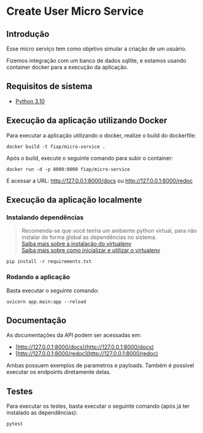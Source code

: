 # Create User Micro Service

## Introdução

Esse micro serviço tem como objetivo simular a criação de um usuário.

Fizemos integração com um banco de dados sqllite, e estamos usando container docker para a execução da aplicação.

## Requisitos de sistema

* [Python 3.10](https://www.python.org/)

## Execução da aplicação utilizando Docker

Para executar a aplicação utilizando o docker, realize o build do dockerfile:

```shell
docker build -t fiap/micro-service . 
```

Após o build, execute o seguinte comando para subir o container:

```shell
docker run -d -p 8000:8000 fiap/micro-service
```

E acessar a URL: http://127.0.0.1:8000/docs ou http://127.0.0.1:8000/redoc

## Execução da aplicação localmente

### Instalando dependências
> Recomenda-se que você tenha um ambiente python virtual, para não instalar de forma global as dependências no sistema. <br />
> [Saiba mais sobre a instalação do virtualenv](https://virtualenv.pypa.io/en/latest/installation.html) <br />
> [Saiba mais sobre como inicializar e utilizar o virtualenv](https://virtualenv.pypa.io/en/latest/user_guide.html)
```shell
pip install -r requirements.txt
```

### Rodando a aplicação

Basta executar o seguinte comando:

```shell
uvicorn app.main:app --reload
```

## Documentação

As documentações da API podem ser acessadas em:
* [http://127.0.0.1:8000/docs](http://127.0.0.1:8000/docs)
* [http://127.0.0.1:8000/redoc](http://127.0.0.1:8000/redoc)

Ambas possuem exemplos de parametros e payloads. Também é possível executar os endpoints diretamente delas.

## Testes

Para executar os testes, basta executar o seguinte comando (após já ter instalado as dependências):

```shell
pytest
```
